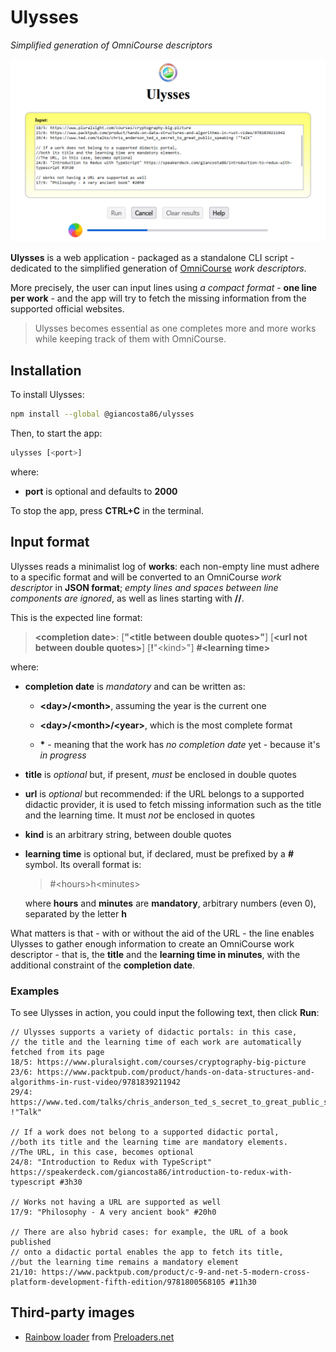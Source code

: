 # Ulysses

_Simplified generation of OmniCourse descriptors_

![Main screen](screenshots/main.png)

**Ulysses** is a web application - packaged as a standalone CLI script - dedicated to the simplified generation of [OmniCourse](https://github.com/giancosta86/OmniCourse) _work descriptors_.

More precisely, the user can input lines using _a compact format_ - **one line per work** - and the app will try to fetch the missing information from the supported official websites.

> Ulysses becomes essential as one completes more and more works while keeping track of them with OmniCourse.

## Installation

To install Ulysses:

```bash
npm install --global @giancosta86/ulysses
```

Then, to start the app:

```bash
ulysses [<port>]
```

where:

- **port** is optional and defaults to **2000**

To stop the app, press **CTRL+C** in the terminal.

## Input format

Ulysses reads a minimalist log of **works**: each non-empty line must adhere to a specific format and will be converted to an OmniCourse _work descriptor_ in **JSON format**; _empty lines and spaces between line components are ignored_, as well as lines starting with **//**.

This is the expected line format:

> **\<completion date\>**: \[**"\<title between double quotes\>"**\] \[**\<url not between double quotes\>**\] \[**!**"\<kind\>"\] **\#\<learning time\>**

where:

- **completion date** is _mandatory_ and can be written as:

  - **\<day>/\<month>**, assuming the year is the current one

  - **\<day>/\<month>/\<year>**, which is the most complete format

  - **\*** - meaning that the work has _no completion date_ yet - because it's _in progress_

- **title** is _optional_ but, if present, _must_ be enclosed in double quotes

- **url** is _optional_ but recommended: if the URL belongs to a supported didactic provider, it is used to fetch missing information such as the title and the learning time. It must _not_ be enclosed in quotes

- **kind** is an arbitrary string, between double quotes

- **learning time** is optional but, if declared, must be prefixed by a **\#** symbol. Its overall format is:

  > \#\<hours>h\<minutes>

  where **hours** and **minutes** are **mandatory**, arbitrary numbers (even 0), separated by the letter **h**

What matters is that - with or without the aid of the URL - the line enables Ulysses to gather enough information to create an OmniCourse work descriptor - that is, the **title** and the **learning time in minutes**, with the additional constraint of the **completion date**.

### Examples

To see Ulysses in action, you could input the following text, then click **Run**:

```
// Ulysses supports a variety of didactic portals: in this case,
// the title and the learning time of each work are automatically fetched from its page
18/5: https://www.pluralsight.com/courses/cryptography-big-picture
23/6: https://www.packtpub.com/product/hands-on-data-structures-and-algorithms-in-rust-video/9781839211942
29/4: https://www.ted.com/talks/chris_anderson_ted_s_secret_to_great_public_speaking !"Talk"

// If a work does not belong to a supported didactic portal,
//both its title and the learning time are mandatory elements.
//The URL, in this case, becomes optional
24/8: "Introduction to Redux with TypeScript" https://speakerdeck.com/giancosta86/introduction-to-redux-with-typescript #3h30

// Works not having a URL are supported as well
17/9: "Philosophy - A very ancient book" #20h0

// There are also hybrid cases: for example, the URL of a book published
// onto a didactic portal enables the app to fetch its title,
//but the learning time remains a mandatory element
21/10: https://www.packtpub.com/product/c-9-and-net-5-modern-cross-platform-development-fifth-edition/9781800568105 #11h30
```

## Third-party images

- [Rainbow loader](https://icons8.com/preloaders/en/circular/rainbow/) from [Preloaders.net](https://icons8.com/preloaders/)
